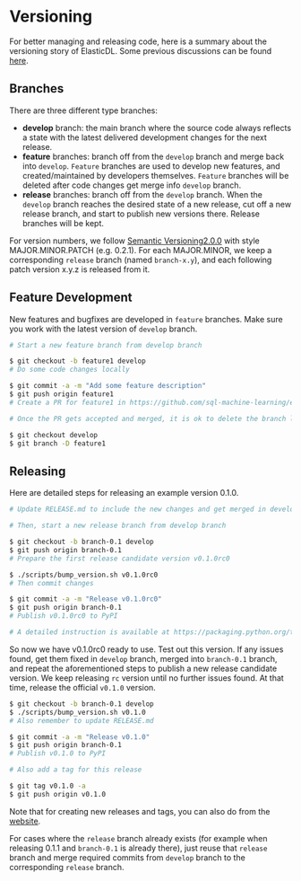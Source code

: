 # Versioning

For better managing and releasing code, here is a summary about the versioning
story of ElasticDL. Some previous discussions can be found [here](#1121).

## Branches

There are three different type branches:

- **develop** branch: the main branch where the source code always reflects a
state with the latest delivered development changes for the next release.
- **feature** branches: branch off from the `develop` branch and merge back
into `develop`. `Feature` branches are used to develop new features, and
created/maintained by developers themselves. `Feature` branches will be deleted
after code changes get merge info `develop` branch.
- **release** branches: branch off from the `develop` branch. When the
`develop` branch reaches the desired state of a new release, cut off a new
release branch, and start to publish new versions there. Release branches will
be kept.

For version numbers, we follow [Semantic Versioning2.0.0](https://semver.org/)
with style MAJOR.MINOR.PATCH (e.g. 0.2.1). For each MAJOR.MINOR, we keep a
corresponding `release` branch (named `branch-x.y`), and each following patch
version x.y.z is released from it.

## Feature Development

New features and bugfixes are developed in `feature` branches. Make sure you
work with the latest version of `develop` branch.

```bash
# Start a new feature branch from develop branch

$ git checkout -b feature1 develop
# Do some code changes locally

$ git commit -a -m "Add some feature description"
$ git push origin feature1
# Create a PR for feature1 in https://github.com/sql-machine-learning/elasticdl

# Once the PR gets accepted and merged, it is ok to delete the branch locally

$ git checkout develop
$ git branch -D feature1
```

## Releasing

Here are detailed steps for releasing an example version 0.1.0.

```bash
# Update RELEASE.md to include the new changes and get merged in develop branch

# Then, start a new release branch from develop branch

$ git checkout -b branch-0.1 develop
$ git push origin branch-0.1
# Prepare the first release candidate version v0.1.0rc0

$ ./scripts/bump_version.sh v0.1.0rc0
# Then commit changes

$ git commit -a -m "Release v0.1.0rc0"
$ git push origin branch-0.1
# Publish v0.1.0rc0 to PyPI

# A detailed instruction is available at https://packaging.python.org/tutorials/packaging-projects/
```

So now we have v0.1.0rc0 ready to use. Test out this version. If any issues
found, get them fixed in `develop` branch, merged into `branch-0.1` branch, and
repeat the aforementioned steps to publish a new release candidate version. We
keep releasing `rc` version until no further issues found. At that time,
release the official `v0.1.0` version.

```bash
$ git checkout -b branch-0.1 develop
$ ./scripts/bump_version.sh v0.1.0
# Also remember to update RELEASE.md

$ git commit -a -m "Release v0.1.0"
$ git push origin branch-0.1
# Publish v0.1.0 to PyPI

# Also add a tag for this release

$ git tag v0.1.0 -a
$ git push origin v0.1.0
```

Note that for creating new releases and tags, you can also do from the
[website](https://github.com/sql-machine-learning/elasticdl/releases).

For cases where the `release` branch already exists (for example when releasing
0.1.1 and `branch-0.1` is already there), just reuse that `release` branch and
merge required commits from `develop` branch to the corresponding `release`
branch.
